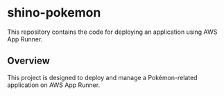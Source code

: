 # shino-pokemon

This repository contains the code for deploying an application using AWS App Runner.

## Overview
This project is designed to deploy and manage a Pokémon-related application on AWS App Runner.
